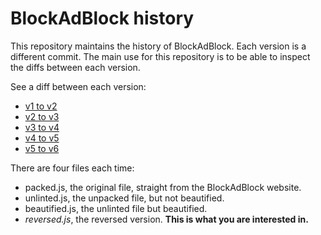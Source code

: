# BlockAdBlock history

This repository maintains the history of BlockAdBlock. 
Each version is a different commit.
The main use for this repository is to be able to inspect the diffs between each version.

See a diff between each version:

* [v1 to v2](https://github.com/xy2iii/bab-history/commit/302e415b5d8d86d1749c6ea5d4b3a1d6fc995eb9#diff-f9901228d7dadbc695e79f98b44125e6)
* [v2 to v3](https://github.com/xy2iii/bab-history/commit/0cf84eb57a702a78e29d8cf69022a94ad521284b#diff-f9901228d7dadbc695e79f98b44125e6)
* [v3 to v4](https://github.com/xy2iii/bab-history/commit/a497819b713fa94ef7fa202c8fc1e9578cffe784#diff-f9901228d7dadbc695e79f98b44125e6)
* [v4 to v5](https://github.com/xy2iii/bab-history/commit/b20d45201125767d63f5718b44a47082847e49bf#diff-f9901228d7dadbc695e79f98b44125e6)
* [v5 to v6](https://github.com/xy2iii/bab-history/commit/6ab4ad4272cfcd131013702e144476abf2d5101e#diff-f9901228d7dadbc695e79f98b44125e6)

There are four files each time:
* packed.js, the original file, straight from the BlockAdBlock website.
* unlinted.js, the unpacked file, but not beautified.
* beautified.js, the unlinted file but beautified.
* _reversed.js_, the reversed version. **This is what you are interested in.**
